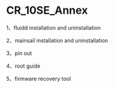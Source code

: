 # CR_10SE_Annex

1、fluidd installation and uninstallation

2、mainsail installation and uninstallation

3、pin out

4、root guide

5、firmware recovery tool
